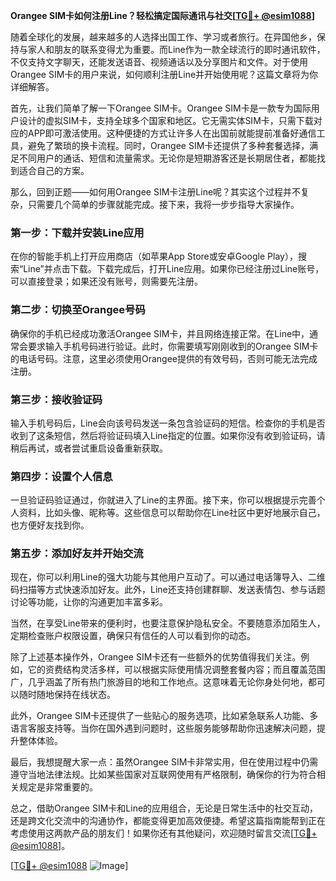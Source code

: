 **Orangee SIM卡如何注册Line？轻松搞定国际通讯与社交[[TG💪+ @esim1088](https://t.me/s/esim1088)]**

随着全球化的发展，越来越多的人选择出国工作、学习或者旅行。在异国他乡，保持与家人和朋友的联系变得尤为重要。而Line作为一款全球流行的即时通讯软件，不仅支持文字聊天，还能发送语音、视频通话以及分享图片和文件。对于使用Orangee SIM卡的用户来说，如何顺利注册Line并开始使用呢？这篇文章将为你详细解答。

首先，让我们简单了解一下Orangee SIM卡。Orangee SIM卡是一款专为国际用户设计的虚拟SIM卡，支持全球多个国家和地区。它无需实体SIM卡，只需下载对应的APP即可激活使用。这种便捷的方式让许多人在出国前就能提前准备好通信工具，避免了繁琐的换卡流程。同时，Orangee SIM卡还提供了多种套餐选择，满足不同用户的通话、短信和流量需求。无论你是短期游客还是长期居住者，都能找到适合自己的方案。

那么，回到正题——如何用Orangee SIM卡注册Line呢？其实这个过程并不复杂，只需要几个简单的步骤就能完成。接下来，我将一步步指导大家操作。

### 第一步：下载并安装Line应用

在你的智能手机上打开应用商店（如苹果App Store或安卓Google Play），搜索“Line”并点击下载。下载完成后，打开Line应用。如果你已经注册过Line账号，可以直接登录；如果还没有账号，则需要先注册。

### 第二步：切换至Orangee号码

确保你的手机已经成功激活Orangee SIM卡，并且网络连接正常。在Line中，通常会要求输入手机号码进行验证。此时，你需要填写刚刚收到的Orangee SIM卡的电话号码。注意，这里必须使用Orangee提供的有效号码，否则可能无法完成注册。

### 第三步：接收验证码

输入手机号码后，Line会向该号码发送一条包含验证码的短信。检查你的手机是否收到了这条短信，然后将验证码填入Line指定的位置。如果你没有收到验证码，请稍后再试，或者尝试重启设备重新获取。

### 第四步：设置个人信息

一旦验证码验证通过，你就进入了Line的主界面。接下来，你可以根据提示完善个人资料，比如头像、昵称等。这些信息可以帮助你在Line社区中更好地展示自己，也方便好友找到你。

### 第五步：添加好友并开始交流

现在，你可以利用Line的强大功能与其他用户互动了。可以通过电话簿导入、二维码扫描等方式快速添加好友。此外，Line还支持创建群聊、发送表情包、参与话题讨论等功能，让你的沟通更加丰富多彩。

当然，在享受Line带来的便利时，也要注意保护隐私安全。不要随意添加陌生人，定期检查账户权限设置，确保只有信任的人可以看到你的动态。

除了上述基本操作外，Orangee SIM卡还有一些额外的优势值得我们关注。例如，它的资费结构灵活多样，可以根据实际使用情况调整套餐内容；而且覆盖范围广，几乎涵盖了所有热门旅游目的地和工作地点。这意味着无论你身处何地，都可以随时随地保持在线状态。

此外，Orangee SIM卡还提供了一些贴心的服务选项，比如紧急联系人功能、多语言客服支持等。当你在国外遇到问题时，这些服务能够帮助你迅速解决问题，提升整体体验。

最后，我想提醒大家一点：虽然Orangee SIM卡非常实用，但在使用过程中仍需遵守当地法律法规。比如某些国家对互联网使用有严格限制，确保你的行为符合相关规定是非常重要的。

总之，借助Orangee SIM卡和Line的应用组合，无论是日常生活中的社交互动，还是跨文化交流中的沟通协作，都能变得更加高效便捷。希望这篇指南能帮到正在考虑使用这两款产品的朋友们！如果你还有其他疑问，欢迎随时留言交流[[TG💪+ @esim1088](https://t.me/s/esim1088)]。

[[TG💪+ @esim1088](https://t.me/s/esim1088) ![Image](https://i.postimg.cc/4NQfJmqS/Snipaste-2025-05-13-00-14-12.png)]